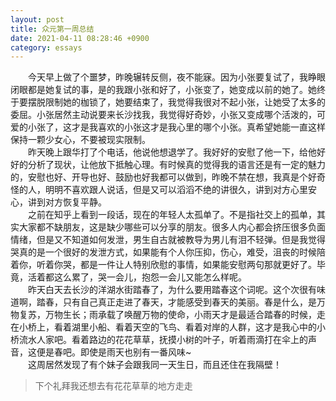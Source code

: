 ```yaml
---
layout: post
title: 众元第一周总结
date: 2021-04-11 08:28:46 +0900
category: essays
---
```


&ensp;&ensp;&ensp;&ensp;今天早上做了个噩梦，昨晚辗转反侧，夜不能寐。因为小张要复试了，我睁眼闭眼都是她复试的事，是的我跟小张和好了，小张变了，她变成以前的她了。她终于要摆脱限制她的枷锁了，她要结束了，我觉得我很对不起小张，让她受了太多的委屈。小张居然主动说要来长沙找我，我觉得好奇妙，小张又变成哪个活泼的，可爱的小张了，这才是我喜欢的小张这才是我心里的哪个小张。真希望她能一直这样保持一颗少女心，不要被现实限制。  
&ensp;&ensp;&ensp;&ensp;昨天晚上跟华打了个电话，他说他想退学了。我好好的安慰了他一下，给他好好的分析了现状，让他放下抵触心理。有时候真的觉得我的语言还是有一定的魅力的，安慰也好、开导也好、鼓励也好我都可以做到，昨晚不禁在想，我真是个好奇怪的人，明明不喜欢跟人说话，但是又可以滔滔不绝的讲很久，讲到对方心里安心，讲到对方恢复平静。  
&ensp;&ensp;&ensp;&ensp;之前在知乎上看到一段话，现在的年轻人太孤单了。不是指社交上的孤单，其实大家都不缺朋友，这是缺少哪些可以分享的朋友。很多人内心都会挤压很多负面情绪，但是又不知道如何发泄，男生自古就被教导为男儿有泪不轻弹。但是我觉得哭真的是一个很好的发泄方式，如果能有个人你压抑，伤心，难受，沮丧的时候陪着你，听着你哭，都是一件让人特别欣慰的事情，如果能安慰两句那就更好了。毕竟，活着都这么累了，哭一会儿，抱怨一会儿又能怎么样呢。  
&ensp;&ensp;&ensp;&ensp;昨天白天去长沙的洋湖水街踏春了，为什么要用踏春这个词呢。这个次很有味道啊，踏春，只有自己真正走进了春天，才能感受到春天的美丽。春是什么，是万物复苏，万物生长；雨承载了唤醒万物的使命，小雨天才是最适合踏春的时候，走在小桥上，看着湖里小船、看着天空的飞鸟、看着对岸的人群，这才是我心中的小桥流水人家吧。看着路边的花花草草，抚摸小树的叶子，听着雨滴打在伞上的声音，这便是春吧。即使是雨天也别有一番风味~  
&ensp;&ensp;&ensp;&ensp;这周居然发现了有个妹子会跟我同一天生日，而且还住在我隔壁！
>下个礼拜我还想去有花花草草的地方走走